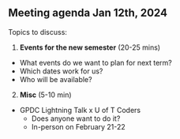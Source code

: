 ## Meeting agenda Jan 12th, 2024

Topics to discuss:
1. **Events for the new semester** (20-25 mins)
- What events do we want to plan for next term?
- Which dates work for us?
- Who will be available?

2. **Misc** (5-10 min)
- GPDC Lightning Talk x U of T Coders
  - Does anyone want to do it?
  - In-person on February 21-22

